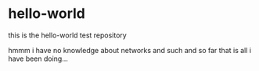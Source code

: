 # hello-world
this is the hello-world test repository

hmmm i have no knowledge about networks and such and so far that is all i have been doing...
